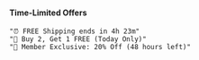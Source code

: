 #### Time-Limited Offers

```
"⏰ FREE Shipping ends in 4h 23m"
"🎁 Buy 2, Get 1 FREE (Today Only)"
"💚 Member Exclusive: 20% Off (48 hours left)"
```
